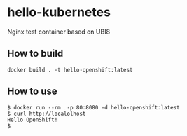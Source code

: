 # hello-kubernetes
Nginx test container based on UBI8

## How to build
```
docker build . -t hello-openshift:latest 
```

## How to use
```
$ docker run --rm  -p 80:8080 -d hello-openshift:latest
$ curl http://localolhost 
Hello OpenShift!
$
```

